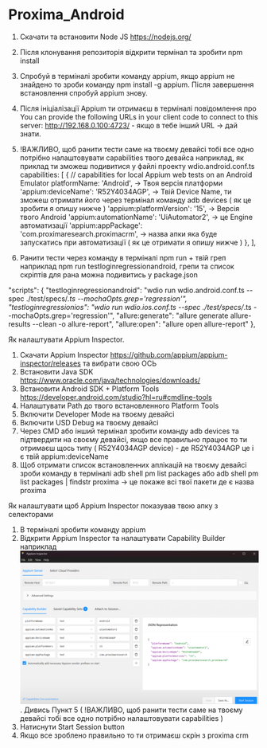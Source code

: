 # Proxima_Android

1. Скачати та встановити Node JS https://nodejs.org/
2. Після клонування репозиторія відкрити термінал та зробити npm install
3. Cпробуй в терміналі зробити команду appium, якщо appium не знайдено то зроби команду npm install -g appium. Після завершення встановлення спробуй appium знову.
4. Після ініціалізації Appium ти отримаєш в терміналі повідомлення про You can provide the following URLs in your client code to connect to this server:
   http://192.168.0.100:4723/ - якщо в тебе інший URL -> дай знати.

5. !ВАЖЛИВО, щоб ранити тести саме на твоєму девайсі тобі все одно потрібно налаштовувати capabilities твого девайса наприклад, як приклад ти зможеш подивитися у файлі проекту wdio.android.conf.ts
   capabilities: [
   {
   // capabilities for local Appium web tests on an Android Emulator
   platformName: 'Android', -> Твоя версія платформи
   'appium:deviceName': 'R52Y4034AGP', -> Твій Device Name, ти зможеш отримати його через термінал команду adb devices ( як це зробити я опишу нижче )
   'appium:platformVersion': '15', -> Версія твого Android
   'appium:automationName': 'UiAutomator2', -> це Engine автоматизації
   'appium:appPackage': 'com.proximaresearch.proximacrm', -> назва апки яка буде запускатись при автоматизації ( як це отримати я опишу нижче )
   },
   ],

6. Ранити тести через команду в терміналі npm run + твій греп наприклад npm run testloginregressionandroid, грепи та список скріптів для рана можна подивитись у package.json

"scripts": {
"testloginregressionandroid": "wdio run wdio.android.conf.ts --spec ./test/specs/_.ts --mochaOpts.grep='regression'",
"testloginregressionios": "wdio run wdio.ios.conf.ts --spec ./test/specs/_.ts --mochaOpts.grep='regression'",
"allure:generate": "allure generate allure-results --clean -o allure-report",
"allure:open": "allure open allure-report"
},

Як налаштувати Appium Inspector.

1. Скачати Appium Inspector https://github.com/appium/appium-inspector/releases та вибрати свою ОСЬ
2. Встановити Java SDK https://www.oracle.com/java/technologies/downloads/
3. Встановити Android SDK + Platform Tools https://developer.android.com/studio?hl=ru#cmdline-tools
4. Налаштувати Path до твого встановленного Platform Tools
5. Включити Developer Mode на твоєму девайсі
6. Включити USD Debug на твоєму девайсі
7. Через СMD або інший термінал зробити команду adb devices та підтвердити на своєму девайсі, якщо все правильно працює то ти отримаєш щось типу ( R52Y4034AGP device) - де R52Y4034AGP це і є твій appium:deviceName
8. Щоб отримати список встановленних аплікацій на твоєму девайсі зроби команду в терміналі adb shell pm list packages або adb shell pm list packages | findstr proxima -> це покаже всі твої пакети де є назва proxima

Як налаштувати щоб Appium Inspector показував твою апку з селекторами

1. В терміналі зробити команду appium
2. Відкрити Appium Inspector та налаштувати Capability Builder наприклад ![alt text](image-1.png). Дивись Пункт 5 ( !ВАЖЛИВО, щоб ранити тести саме на твоєму девайсі тобі все одно потрібно налаштовувати capabilities )
3. Натиснути Start Session button
4. Якщо все зроблено правильно то ти отримаєш скрін з proxima crm
